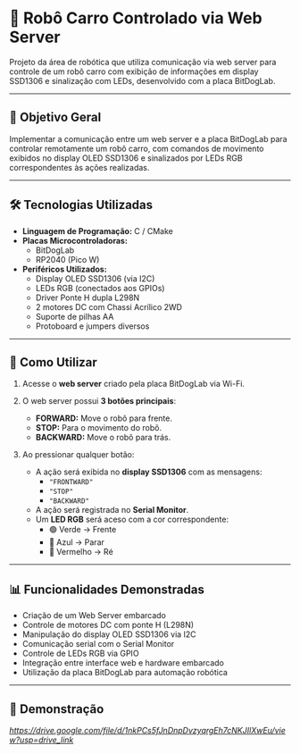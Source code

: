 ﻿# 🤖 Robô Carro Controlado via Web Server

Projeto da área de robótica que utiliza comunicação via web server para controle de um robô carro com exibição de informações em display SSD1306 e sinalização com LEDs, desenvolvido com a placa BitDogLab.

---

## 🔎 Objetivo Geral

Implementar a comunicação entre um web server e a placa BitDogLab para controlar remotamente um robô carro, com comandos de movimento exibidos no display OLED SSD1306 e sinalizados por LEDs RGB correspondentes às ações realizadas.

---

## 🛠️ Tecnologias Utilizadas

- **Linguagem de Programação:** C / CMake  
- **Placas Microcontroladoras:**  
  - BitDogLab  
  - RP2040 (Pico W)  
- **Periféricos Utilizados:**  
  - Display OLED SSD1306 (via I2C)  
  - LEDs RGB (conectados aos GPIOs)  
  - Driver Ponte H dupla L298N  
  - 2 motores DC com Chassi Acrílico 2WD  
  - Suporte de pilhas AA  
  - Protoboard e jumpers diversos  

---

## 📖 Como Utilizar

1. Acesse o **web server** criado pela placa BitDogLab via Wi-Fi.  
2. O web server possui **3 botões principais**:
   - **FORWARD:** Move o robô para frente.  
   - **STOP:** Para o movimento do robô.  
   - **BACKWARD:** Move o robô para trás.  

3. Ao pressionar qualquer botão:
   - A ação será exibida no **display SSD1306** com as mensagens:
     - `"FRONTWARD"`  
     - `"STOP"`  
     - `"BACKWARD"`  
   - A ação será registrada no **Serial Monitor**.  
   - Um **LED RGB** será aceso com a cor correspondente:
     - 🟢 Verde → Frente  
     - 🔵 Azul → Parar  
     - 🔴 Vermelho → Ré  

---

## 📊 Funcionalidades Demonstradas

- Criação de um Web Server embarcado  
- Controle de motores DC com ponte H (L298N)  
- Manipulação do display OLED SSD1306 via I2C  
- Comunicação serial com o Serial Monitor  
- Controle de LEDs RGB via GPIO  
- Integração entre interface web e hardware embarcado  
- Utilização da placa BitDogLab para automação robótica

---

## 🎥 Demonstração

*https://drive.google.com/file/d/1nkPCs5fJnDnpDvzyqrgEh7cNKJIlXwEu/view?usp=drive_link*

